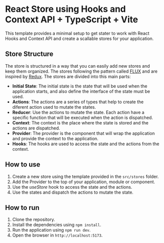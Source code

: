 # React Store using Hooks and Context API + TypeScript + Vite

This template provides a minimal setup to get stater to work with React Hooks and Context API and create a scallable stores for your application.

## Store Structure

The store is structured in a way that you can easily add new stores and keep them organized. The stores following the pattern called [FLUX](https://facebook.github.io/flux/docs/in-depth-overview/) and are inspired by [Redux](https://redux.js.org/). The stores are divided into this main parts:

- **Initial State**: The initial state is the state that will be used when the application starts, and also define the interface of the state must be used.
- **Actions**: The actions are a series of types that help to create the diferent action used to mutate the states.
- **Reducer**: Use the actions to mutate the state. Each action have a specific function that will be executed when the action is dispatched.
- **Context**: The context is the place where the state is stored and the actions are dispatched.
- **Provider**: The provider is the component that will wrap the application and provide the context to the application.
- **Hooks**: The hooks are used to access the state and the actions from the context.

## How to use

1. Create a new store using the template provided in the `src/stores` folder.
2. Add the Provider to the top of your application, module or component.
3. Use the *useStore* hook to access the state and the actions.
4. Use the states and dispatch the actions to mutate the state.

## How to run

1. Clone the repository.
2. Install the dependencies using `npm install`.
3. Run the application using `npm run dev`.
4. Open the browser in `http://localhost:5173`.
